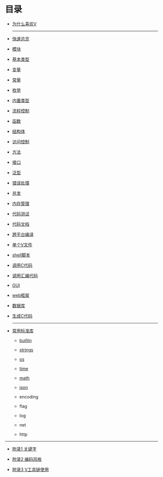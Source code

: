 # 目录


* [为什么喜欢V](content/preface.md)

  ------

  

* [快速总览](content/overview.md)

* [模块](content/module.md)

* [基本类型](content/basictype.md)

* [变量](content/var.md)

* [常量](content/const.md)

* [枚举](content/enum.md)

* [内置类型](content/builtintype.md)

* [流程控制](content/flowcontrol.md)

* [函数](content/fn.md)

* [结构体](content/struct.md)

* [访问控制](content/access_controll.md)

* [方法](content/method.md)

* [接口](content/interface.md)

* [泛型](content/generic.md)

* [错误处理](content/error.md)

* [并发](content/concurrent.md)

* [内存管理](content/memory.md)

* [代码测试](content/test.md)

* [代码文档](content/doc.md)

* [跨平台编译](content/crossplatform.md)

* [单个V文件](content/singlev.md)

* [shell脚本](content/shell.md)

* [调用C代码](content/c.md)

* [调用汇编代码](content/asm.md)

* [GUI](content/gui.md)

* [web框架](content/vweb.md)

* [数据库](content/db.md)

* [生成C代码](content/genc.md)

  ------

  

* [常用标准库](content/std_builtin.md)

  - [builtin](content/std_builtin.md)

  - [strings](content/std_strings.md)

  - [os](content/std_os.md)

  - [time](content/std_time.md)

  - [math](content/std_math.md)

  - [json](content/std_json.md)

  - encoding

  - flag

  - log

  - net

  - http

    

------

  

* [附录1 关键字](content/appendix-keyword.md)

* [附录2 编码风格](content/style.md)

* [附录3  V工具链使用](content/toolchain.md)

